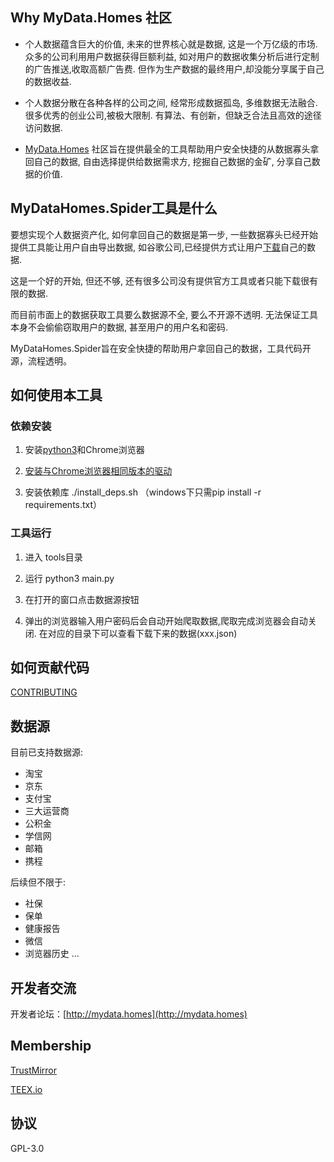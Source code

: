 ## Why MyData.Homes 社区

- 个人数据蕴含巨大的价值, 未来的世界核心就是数据, 这是一个万亿级的市场. 众多的公司利用用户数据获得巨额利益, 如对用户的数据收集分析后进行定制的广告推送,收取高额广告费. 但作为生产数据的最终用户,却没能分享属于自己的数据收益.

- 个人数据分散在各种各样的公司之间, 经常形成数据孤岛, 多维数据无法融合. 很多优秀的创业公司,被极大限制. 有算法、有创新，但缺乏合法且高效的途径访问数据.

- [MyData.Homes](https://github.com/MyDataHomes/MyDataHomes) 社区旨在提供最全的工具帮助用户安全快捷的从数据寡头拿回自己的数据, 自由选择提供给数据需求方, 挖掘自己数据的金矿, 分享自己数据的价值.

## MyDataHomes.Spider工具是什么

要想实现个人数据资产化, 如何拿回自己的数据是第一步, 一些数据寡头已经开始提供工具能让用户自由导出数据, 如谷歌公司,已经提供方式让用户[下载](https://support.google.com/accounts/answer/3024190?hl=en)自己的数据.

这是一个好的开始, 但还不够, 还有很多公司没有提供官方工具或者只能下载很有限的数据.

而目前市面上的数据获取工具要么数据源不全, 要么不开源不透明. 无法保证工具本身不会偷偷窃取用户的数据, 甚至用户的用户名和密码.

MyDataHomes.Spider旨在安全快捷的帮助用户拿回自己的数据，工具代码开源，流程透明。


## 如何使用本工具

### 依赖安装

1. 安装[python3](https://www.python.org/downloads/)和Chrome浏览器

2. [安装与Chrome浏览器相同版本的驱动](http://chromedriver.storage.googleapis.com/index.html)

3. 安装依赖库 ./install_deps.sh    （windows下只需pip install -r requirements.txt）

### 工具运行

1. 进入 tools目录

2. 运行 python3 main.py

3. 在打开的窗口点击数据源按钮

4. 弹出的浏览器输入用户密码后会自动开始爬取数据,爬取完成浏览器会自动关闭.
   在对应的目录下可以查看下载下来的数据(xxx.json)

## 如何贡献代码

[CONTRIBUTING](CONTRIBUTING.md)

## 数据源
目前已支持数据源:
- 淘宝
- 京东
- 支付宝
- 三大运营商
- 公积金
- 学信网
- 邮箱
- 携程

后续但不限于:
- 社保
- 保单
- 健康报告
- 微信
- 浏览器历史
...

## 开发者交流
开发者论坛：[http://mydata.homes](http://mydata.homes)

## Membership
[TrustMirror](http://www.trustmirror.com/)

[TEEX.io](https://teex.io)

## 协议
GPL-3.0
